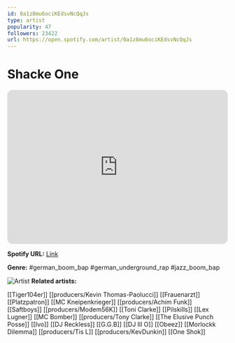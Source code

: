 ```yaml
---
id: 0a1z8mu6ociKEdsvNcQqJs
type: artist
popularity: 47
followers: 23422
url: https://open.spotify.com/artist/0a1z8mu6ociKEdsvNcQqJs
---
```

# Shacke One

<iframe style="border-radius:12px" src="https://open.spotify.com/embed/artist/0a1z8mu6ociKEdsvNcQqJs" width="100%" height="352" frameBorder="0" allowfullscreen="" allow="autoplay; clipboard-write; encrypted-media; fullscreen; picture-in-picture" loading="lazy"></iframe>

**Spotify URL:** [Link](https://open.spotify.com/artist/0a1z8mu6ociKEdsvNcQqJs)

**Genre:**  #german_boom_bap #german_underground_rap #jazz_boom_bap

![Artist](https://i.scdn.co/image/ab67616d0000b273f11d0690ed246f264ba1a0f7)
**Related artists:**

[[Tiger104er]]
[[producers/Kevin Thomas-Paolucci]]
[[Frauenarzt]]
[[Platzpatron]]
[[MC Kneipenkrieger]]
[[producers/Achim Funk]]
[[Saftboys]]
[[producers/Modem56K]]
[[Toni Clarke]]
[[Pilskills]]
[[Lex Lugner]]
[[MC Bomber]]
[[producers/Tony Clarke]]
[[The Elusive Punch Posse]]
[[Ivo]]
[[DJ Reckless]]
[[G.G.B]]
[[DJ Ill O]]
[[Obeez]]
[[Morlockk Dilemma]]
[[producers/Tis L]]
[[producers/KevDunkin]]
[[One Shok]]
